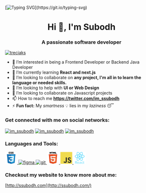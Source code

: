 [![Typing SVG](https://readme-typing-svg.herokuapp.com?color=D73A7B&size=29&multiline=true&width=1200&center=true&lines=Welcome+to+S+Subodh's+GitHub+Profile+.............!)](https://git.io/typing-svg)

<h1 align="center">Hi 👋, I'm Subodh</h1>
<h3 align="center">A passionate software developer </h3>

<p align="left">
  <a href="https://twitter.com/im_ssubodh" target="blank">
  <img src="https://img.shields.io/twitter/follow/im_ssubodh?logo=twitter&style=for-the-badge" alt="treciaks" />
  </a>
</p>

- 👀 I’m interested in being a Frontend Developer or Backend Java Developer
- 🌱 I’m currently learning **React and next.js**
- 👯 I’m looking to collaborate on **any project, I'm all in to learn the language or needed skills.**
- 🤝 I’m looking to help with **UI or Web Design**
- 💞️ I’m looking to collaborate on Javascript projects
- 📫 How to reach me **https://twitter.com/im_ssubodh**
- ⚡ **Fun fact:** My *smartness* 💡 lies in my *laziness* 😴


<h3 align="left">Get connected with me on social networks:</h3>

<p align="left">
<a href="https://twitter.com/im_ssubodh" target="blank"><img align="center" src="https://raw.githubusercontent.com/rahuldkjain/github-profile-readme-generator/master/src/images/icons/Social/twitter.svg" alt="im_ssubodh" height="30" width="40" /></a>
<a href="https://www.linkedin.com/in/subodhsujathan/" target="blank"><img align="center" src="https://raw.githubusercontent.com/rahuldkjain/github-profile-readme-generator/master/src/images/icons/Social/linked-in-alt.svg" alt="im_ssubodh" height="30" width="40" /></a>
<a href="https://www.instagram.com/im_ssubodh/" target="blank"><img align="center" src="https://raw.githubusercontent.com/TheDudeThatCode/TheDudeThatCode/master/Assets/Instagram.svg" alt="im_ssubodh" height="30" width="40" /></a>
</p>

<h3 align="left">Languages and Tools:</h3>
<p align="left">
  <a href="https://www.w3schools.com/css/" target="_blank" rel="noreferrer"> <img src="https://raw.githubusercontent.com/devicons/devicon/master/icons/css3/css3-original-wordmark.svg" alt="css3" width="40" height="40"/> </a>
  <a href="https://www.figma.com/" target="_blank" rel="noreferrer"> <img src="https://www.vectorlogo.zone/logos/figma/figma-icon.svg" alt="figma" width="40" height="40"/> </a> <a href="https://git-scm.com/" target="_blank" rel="noreferrer"> <img src="https://www.vectorlogo.zone/logos/git-scm/git-scm-icon.svg" alt="git" width="40" height="40"/> </a>
  <a href="https://www.w3.org/html/" target="_blank" rel="noreferrer"> <img src="https://raw.githubusercontent.com/devicons/devicon/master/icons/html5/html5-original-wordmark.svg" alt="html5" width="40" height="40"/> </a>
  <a href="https://developer.mozilla.org/en-US/docs/Web/JavaScript" target="_blank" rel="noreferrer"> <img src="https://raw.githubusercontent.com/devicons/devicon/master/icons/javascript/javascript-original.svg" alt="javascript" width="40" height="40"/> </a>
  <a href="https://reactjs.org/" target="_blank" rel="noreferrer"> <img src="https://raw.githubusercontent.com/devicons/devicon/master/icons/react/react-original-wordmark.svg" alt="react" width="40" height="40"/> </a>
</p>



<h3 align="left">Checkout my website to know more about me:</h3>

[http://ssubodh.com](http://ssubodh.com/)

            


<!---
<h3>Popular Blog Articles</h3>
<ul>
  <li><a href="">ABC CSS</a></li>
  <li><a href="">ABC JS</a></li>
  <li><a href="s">ABC Angular</a></li>
</ul>
--->

<!---
ssubodh98/ssubodh98 is a ✨ special ✨ repository because its `README.md` (this file) appears on your GitHub profile.
You can click the Preview link to take a look at your changes.
--->
